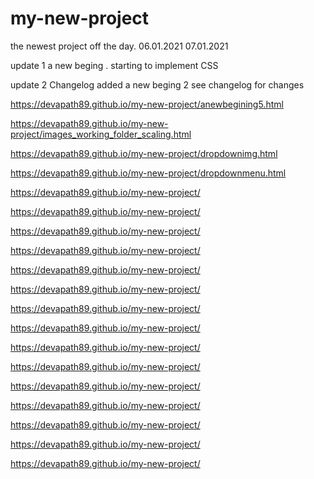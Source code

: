 # my-new-project

the newest project off the day. 06.01.2021
07.01.2021

update 1 a new beging . starting to implement CSS


update 2
Changelog added 
a new beging 2  see changelog for changes



https://devapath89.github.io/my-new-project/anewbegining5.html

https://devapath89.github.io/my-new-project/images_working_folder_scaling.html

https://devapath89.github.io/my-new-project/dropdownimg.html

https://devapath89.github.io/my-new-project/dropdownmenu.html

https://devapath89.github.io/my-new-project/

https://devapath89.github.io/my-new-project/

https://devapath89.github.io/my-new-project/

https://devapath89.github.io/my-new-project/

https://devapath89.github.io/my-new-project/

https://devapath89.github.io/my-new-project/

https://devapath89.github.io/my-new-project/

https://devapath89.github.io/my-new-project/

https://devapath89.github.io/my-new-project/

https://devapath89.github.io/my-new-project/

https://devapath89.github.io/my-new-project/

https://devapath89.github.io/my-new-project/

https://devapath89.github.io/my-new-project/

https://devapath89.github.io/my-new-project/

https://devapath89.github.io/my-new-project/

